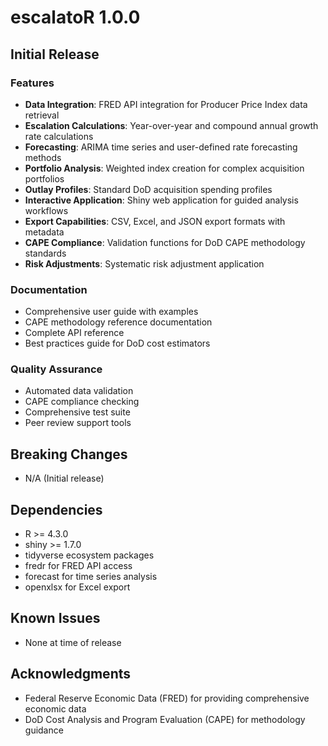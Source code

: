 # escalatoR 1.0.0

## Initial Release

### Features
* **Data Integration**: FRED API integration for Producer Price Index data retrieval
* **Escalation Calculations**: Year-over-year and compound annual growth rate calculations
* **Forecasting**: ARIMA time series and user-defined rate forecasting methods
* **Portfolio Analysis**: Weighted index creation for complex acquisition portfolios
* **Outlay Profiles**: Standard DoD acquisition spending profiles
* **Interactive Application**: Shiny web application for guided analysis workflows
* **Export Capabilities**: CSV, Excel, and JSON export formats with metadata
* **CAPE Compliance**: Validation functions for DoD CAPE methodology standards
* **Risk Adjustments**: Systematic risk adjustment application

### Documentation
* Comprehensive user guide with examples
* CAPE methodology reference documentation
* Complete API reference
* Best practices guide for DoD cost estimators

### Quality Assurance
* Automated data validation
* CAPE compliance checking
* Comprehensive test suite
* Peer review support tools

## Breaking Changes
* N/A (Initial release)

## Dependencies
* R >= 4.3.0
* shiny >= 1.7.0
* tidyverse ecosystem packages
* fredr for FRED API access
* forecast for time series analysis
* openxlsx for Excel export

## Known Issues
* None at time of release

## Acknowledgments
* Federal Reserve Economic Data (FRED) for providing comprehensive economic data
* DoD Cost Analysis and Program Evaluation (CAPE) for methodology guidance